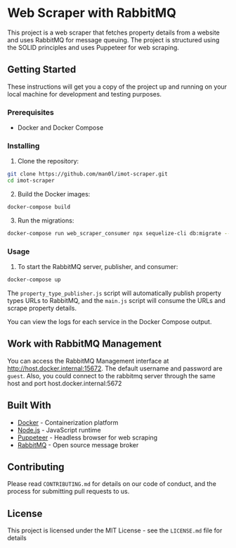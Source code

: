 # Web Scraper with RabbitMQ

This project is a web scraper that fetches property details from a website and uses RabbitMQ for message queuing. The project is structured using the SOLID principles and uses Puppeteer for web scraping.

## Getting Started

These instructions will get you a copy of the project up and running on your local machine for development and testing purposes.

### Prerequisites

- Docker and Docker Compose

### Installing

1. Clone the repository:

```bash
git clone https://github.com/man0l/imot-scraper.git
cd imot-scraper
```

2. Build the Docker images:

```bash
docker-compose build
```

3. Run the migrations:

```bash
docker-compose run web_scraper_consumer npx sequelize-cli db:migrate --migrations-path ./src/migrations/ --models-path ./src/models/ --config ./src/config/db.json
```

### Usage

1. To start the RabbitMQ server, publisher, and consumer:

```bash
docker-compose up
```

The `property_type_publisher.js` script will automatically publish property types URLs to RabbitMQ, and the `main.js` script will consume the URLs and scrape property details.

You can view the logs for each service in the Docker Compose output.

## Work with RabbitMQ Management
You can access the RabbitMQ Management interface at http://host.docker.internal:15672. The default username and password are `guest`.
Also, you could connect to the rabbitmq server through the same host and port host.docker.internal:5672

## Built With

- [Docker](https://www.docker.com/) - Containerization platform
- [Node.js](https://nodejs.org) - JavaScript runtime
- [Puppeteer](https://pptr.dev/) - Headless browser for web scraping
- [RabbitMQ](https://www.rabbitmq.com/) - Open source message broker

## Contributing

Please read `CONTRIBUTING.md` for details on our code of conduct, and the process for submitting pull requests to us.

## License

This project is licensed under the MIT License - see the `LICENSE.md` file for details
